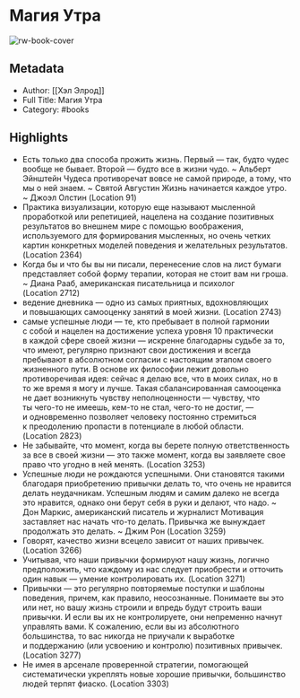 # Магия Утра

![rw-book-cover](https://readwise-assets.s3.amazonaws.com/static/images/default-book-icon-3.40504e56b01b.png)

## Metadata
- Author: [[Хэл Элрод]]
- Full Title: Магия Утра
- Category: #books

## Highlights
- Есть только два способа прожить жизнь. Первый — так, будто чудес вообще не бывает. Второй — будто все в жизни чудо. ~ Альберт Эйнштейн Чудеса противоречат вовсе не самой природе, а тому, что мы о ней знаем. ~ Святой Августин Жизнь начинается каждое утро. ~ Джоэл Олстин (Location 91)
- Практика визуализации, которую еще называют мысленной проработкой или репетицией, нацелена на создание позитивных результатов во внешнем мире с помощью воображения, используемого для формирования мысленных, но очень четких картин конкретных моделей поведения и желательных результатов. (Location 2364)
- Когда бы и что бы вы ни писали, перенесение слов на лист бумаги представляет собой форму терапии, которая не стоит вам ни гроша. ~ Диана Рааб, американская писательница и психолог (Location 2712)
- ведение дневника — одно из самых приятных, вдохновляющих и повышающих самооценку занятий в моей жизни. (Location 2743)
- самые успешные люди — те, кто пребывает в полной гармонии с собой и нацелен на достижение успеха уровня 10 практически в каждой сфере своей жизни — искренне благодарны судьбе за то, что имеют, регулярно признают свои достижения и всегда пребывают в абсолютном согласии с настоящим этапом своего жизненного пути. В основе их философии лежит довольно противоречивая идея: сейчас я делаю все, что в моих силах, но в то же время я могу и лучше. Такая сбалансированная самооценка не дает возникнуть чувству неполноценности — чувству, что ты чего-то не имеешь, кем-то не стал, чего-то не достиг, — и одновременно позволяет человеку постоянно стремиться к преодолению пропасти в потенциале в любой области. (Location 2823)
- Не забывайте, что момент, когда вы берете полную ответственность за все в своей жизни — это также момент, когда вы заявляете свое право что угодно в ней менять. (Location 3253)
- Успешные люди не рождаются успешными. Они становятся такими благодаря приобретению привычки делать то, что очень не нравится делать неудачникам. Успешным людям и самим далеко не всегда это нравится, однако они берут себя в руки и делают, что надо. ~ Дон Маркис, американский писатель и журналист Мотивация заставляет нас начать что-то делать. Привычка же вынуждает продолжать это делать. ~ Джим Рон (Location 3259)
- Говорят, качество жизни всецело зависит от наших привычек. (Location 3266)
- Учитывая, что наши привычки формируют нашу жизнь, логично предположить, что каждому из нас следует приобрести и отточить один навык — умение контролировать их. (Location 3271)
- Привычки — это регулярно повторяемые поступки и шаблоны поведения, причем, как правило, неосознанные. Понимаете вы это или нет, но вашу жизнь строили и впредь будут строить ваши привычки. И если вы их не контролируете, они непременно начнут управлять вами. К сожалению, если вы из абсолютного большинства, то вас никогда не приучали к выработке и поддержанию (или усвоению и контролю) позитивных привычек. (Location 3277)
- Не имея в арсенале проверенной стратегии, помогающей систематически укреплять новые хорошие привычки, большинство людей терпят фиаско. (Location 3303)
